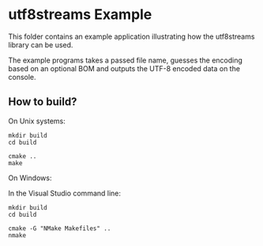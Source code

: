 # utf8streams Example

This folder contains an example application illustrating how the utf8streams
library can be used.

The example programs takes a passed file name, guesses the encoding based on an
optional BOM and outputs the UTF-8 encoded data on the console.

## How to build?

On Unix systems:

```
mkdir build
cd build

cmake ..
make
```

On Windows:

In the Visual Studio command line:

```
mkdir build
cd build

cmake -G "NMake Makefiles" ..
nmake
```
